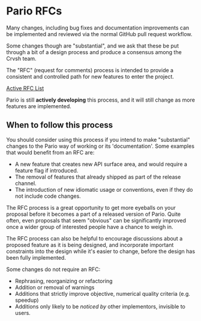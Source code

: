 # Pario RFCs

Many changes, including bug fixes and documentation improvements can be
implemented and reviewed via the normal GitHub pull request workflow.

Some changes though are "substantial", and we ask that these be put
through a bit of a design process and produce a consensus among the Crvsh 
team.

The "RFC" (request for comments) process is intended to provide a
consistent and controlled path for new features to enter the project.

[Active RFC List](https://github.com/crvshlab/pario-software-factory-rfcs/pulls)

Pario is still **actively developing** this process, and it will still change as
more features are implemented.

## When to follow this process

You should consider using this process if you intend to make "substantial"
changes to the Pario way of working or its 'documentation'. Some examples that would benefit
from an RFC are:

   - A new feature that creates new API surface area, and would
     require a feature flag if introduced.
   - The removal of features that already shipped as part of the release
     channel.
   - The introduction of new idiomatic usage or conventions, even if they
     do not include code changes.

The RFC process is a great opportunity to get more eyeballs on your proposal
before it becomes a part of a released version of Pario. Quite often, even
proposals that seem "obvious" can be significantly improved once a wider
group of interested people have a chance to weigh in.

The RFC process can also be helpful to encourage discussions about a proposed
feature as it is being designed, and incorporate important constraints into
the design while it's easier to change, before the design has been fully
implemented.

Some changes do not require an RFC:

  - Rephrasing, reorganizing or refactoring
  - Addition or removal of warnings
  - Additions that strictly improve objective, numerical quality criteria (e.g. speedup)
  - Additions only likely to be _noticed by_ other implementors, invisible to users.
